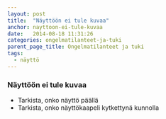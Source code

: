 ```yaml
---
layout: post
title:  "Näyttöön ei tule kuvaa"
anchor: nayttoon-ei-tule-kuvaa
date:   2014-08-18 11:31:26
categories: ongelmatilanteet-ja-tuki
parent_page_title: Ongelmatilanteet ja tuki
tags:
  - näyttö
---
```


### <a name="nayttoon-ei-tule-kuvaa">Näyttöön ei tule kuvaa</a>
* Tarkista, onko näyttö päällä
* Tarkista, onko näyttökaapeli kytkettynä kunnolla


